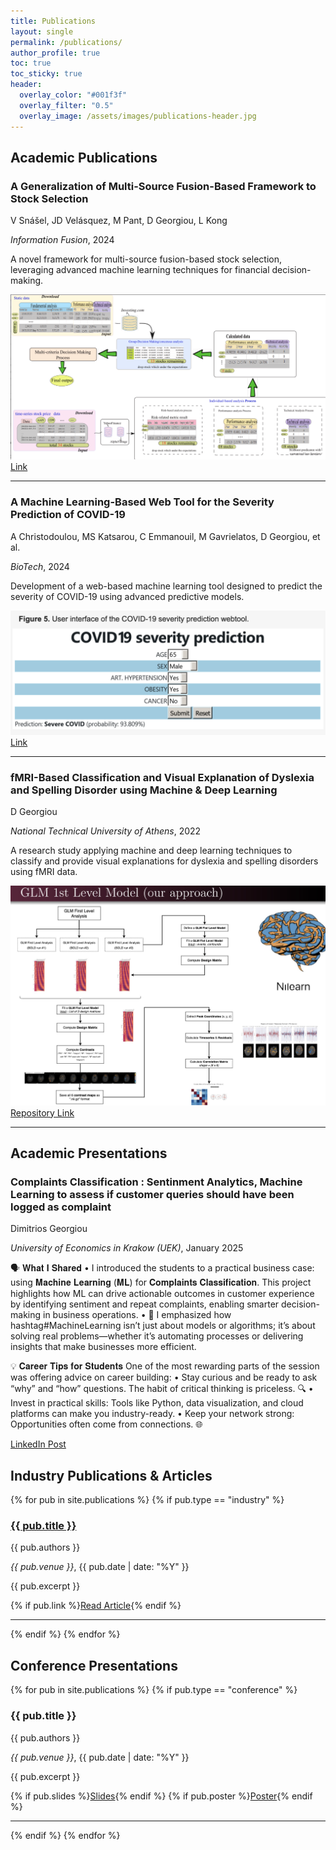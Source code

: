 ```yaml
---
title: Publications
layout: single
permalink: /publications/
author_profile: true
toc: true
toc_sticky: true
header:
  overlay_color: "#001f3f"
  overlay_filter: "0.5"
  overlay_image: /assets/images/publications-header.jpg
---
```


## Academic Publications

<div class="publication-item">
  <h3>A Generalization of Multi-Source Fusion-Based Framework to Stock Selection</h3>
  <p class="publication-authors">V Snášel, JD Velásquez, M Pant, D Georgiou, L Kong</p>
  <p class="publication-venue"><em>Information Fusion</em>, 2024</p>
  <p class="publication-abstract">A novel framework for multi-source fusion-based stock selection, leveraging advanced machine learning techniques for financial decision-making.</p>
  <img src="../assets/images/publications/2024_multi_source_stocks.png" alt="Stock Selection Framework Image">
  <div class="publication-links">
    <a href="https://www.sciencedirect.com/science/article/pii/S1566253523003342" class="btn btn--primary btn--small" target="_blank">Link</a>
  </div>
</div>
<hr>

<div class="publication-item">
  <h3>A Machine Learning-Based Web Tool for the Severity Prediction of COVID-19</h3>
  <p class="publication-authors">A Christodoulou, MS Katsarou, C Emmanouil, M Gavrielatos, D Georgiou, et al.</p>
  <p class="publication-venue"><em>BioTech</em>, 2024</p>
  <p class="publication-abstract">Development of a web-based machine learning tool designed to predict the severity of COVID-19 using advanced predictive models.</p>
  <img src="../assets/images/publications/2024_biotech_covid.png" alt="COVID-19 ML tool">
  <div class="publication-links">
    <a href="https://scholar.google.com/citations?view_op=view_citation&hl=en&user=whiGlXQAAAAJ&citation_for_view=whiGlXQAAAAJ:d1gkVwhDpl0C" class="btn btn--primary btn--small" target="_blank">Link</a>
  </div>
</div>
<hr>

<div class="publication-item">
  <h3>fMRI-Based Classification and Visual Explanation of Dyslexia and Spelling Disorder using Machine & Deep Learning</h3>
  <p class="publication-authors">D Georgiou</p>
  <p class="publication-venue"><em>National Technical University of Athens</em>, 2022</p>
  <p class="publication-abstract">A research study applying machine and deep learning techniques to classify and provide visual explanations for dyslexia and spelling disorders using fMRI data.</p>
  <img src="../assets/images/publications/2022_thesis.png" alt="fFMRI Dyslexia">
  <div class="publication-links">
    <a href="http://artemis.cslab.ece.ntua.gr:8080/jspui/handle/123456789/18593" class="btn btn--primary btn--small" target="_blank">Repository Link</a>
  </div>
</div>
<hr>

## Academic Presentations

<div class="publication-item">
  <h3>Complaints Classification : Sentinment Analytics, Machine Learning to assess if customer queries should have been logged as complaint</h3>
  <p class="publication-authors">Dimitrios Georgiou</p>
  <p class="publication-venue"><em>University of Economics in Krakow (UEK)</em>, January 2025</p>
  <p class="publication-abstract">

  🗣️ 𝐖𝐡𝐚𝐭 𝐈 𝐒𝐡𝐚𝐫𝐞𝐝
  • I introduced the students to a practical business case: using 𝐌𝐚𝐜𝐡𝐢𝐧𝐞 𝐋𝐞𝐚𝐫𝐧𝐢𝐧𝐠 (𝐌𝐋) for 𝐂𝐨𝐦𝐩𝐥𝐚𝐢𝐧𝐭𝐬 𝐂𝐥𝐚𝐬𝐬𝐢𝐟𝐢𝐜𝐚𝐭𝐢𝐨𝐧. This project highlights how ML can drive actionable outcomes in customer experience by identifying sentiment and repeat complaints, enabling smarter decision-making in business operations.
  • 📌 I emphasized how hashtag#MachineLearning isn’t just about models or algorithms; it’s about solving real problems—whether it’s automating processes or delivering insights that make businesses more efficient.

  💡 𝐂𝐚𝐫𝐞𝐞𝐫 𝐓𝐢𝐩𝐬 𝐟𝐨𝐫 𝐒𝐭𝐮𝐝𝐞𝐧𝐭𝐬
  One of the most rewarding parts of the session was offering advice on career building:
  • Stay curious and be ready to ask “why” and “how” questions. The habit of critical thinking is priceless. 🔍
  • Invest in practical skills: Tools like Python, data visualization, and cloud platforms can make you industry-ready.
  • Keep your network strong: Opportunities often come from connections. 🌐
    
  </p>
  <div class="publication-links">
    <a href="https://www.linkedin.com/feed/update/urn:li:activity:7288560720093310976/" class="btn btn--primary btn--small" target="_blank">LinkedIn Post</a>
  </div>
</div>

## Industry Publications & Articles

{% for pub in site.publications %}
  {% if pub.type == "industry" %}
  <div class="publication-item">
    <h3><a href="{{ pub.url }}">{{ pub.title }}</a></h3>
    <p class="publication-authors">{{ pub.authors }}</p>
    <p class="publication-venue"><em>{{ pub.venue }}</em>, {{ pub.date | date: "%Y" }}</p>
    <p class="publication-abstract">{{ pub.excerpt }}</p>
    <div class="publication-links">
      {% if pub.link %}<a href="{{ pub.link }}" class="btn btn--primary btn--small" target="_blank">Read Article</a>{% endif %}
    </div>
  </div>
  <hr>
  {% endif %}
{% endfor %}

## Conference Presentations

{% for pub in site.publications %}
  {% if pub.type == "conference" %}
  <div class="publication-item">
    <h3>{{ pub.title }}</h3>
    <p class="publication-authors">{{ pub.authors }}</p>
    <p class="publication-venue"><em>{{ pub.venue }}</em>, {{ pub.date | date: "%Y" }}</p>
    <p class="publication-abstract">{{ pub.excerpt }}</p>
    <div class="publication-links">
      {% if pub.slides %}<a href="{{ pub.slides }}" class="btn btn--primary btn--small" target="_blank">Slides</a>{% endif %}
      {% if pub.poster %}<a href="{{ pub.poster }}" class="btn btn--primary btn--small" target="_blank">Poster</a>{% endif %}
    </div>
  </div>
  <hr>
  {% endif %}
{% endfor %} 